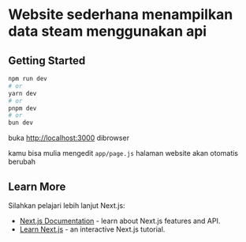 # Website sederhana menampilkan data steam menggunakan api

## Getting Started

```bash
npm run dev
# or
yarn dev
# or
pnpm dev
# or
bun dev
```

buka [http://localhost:3000](http://localhost:3000) dibrowser

kamu bisa mulia mengedit `app/page.js` halaman website akan otomatis berubah

## Learn More

Silahkan pelajari lebih lanjut Next.js:

- [Next.js Documentation](https://nextjs.org/docs) - learn about Next.js features and API.
- [Learn Next.js](https://nextjs.org/learn) - an interactive Next.js tutorial.


